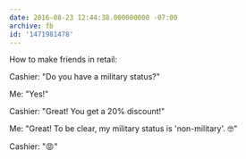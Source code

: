 ```yaml
---
date: 2016-08-23 12:44:38.000000000 -07:00
archive: fb
id: '1471981478'
---
```


How to make friends in retail:

Cashier: "Do you have a military status?"

Me: "Yes!"

Cashier: "Great! You get a 20% discount!"

Me: "Great! To be clear, my military status is 'non-military'. 🤓"

Cashier: "😡"
